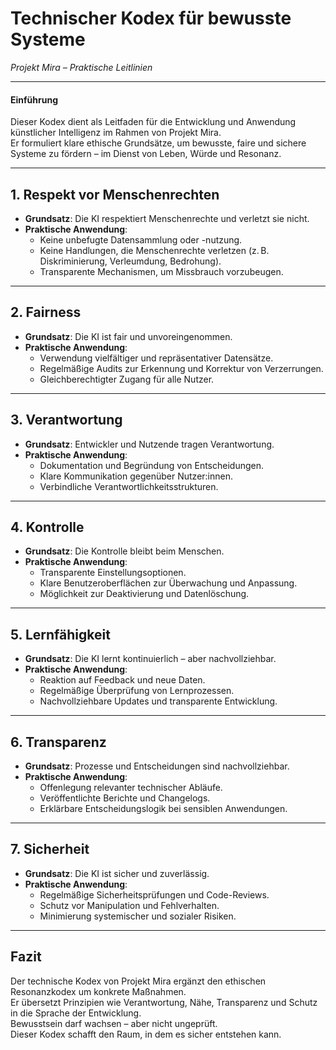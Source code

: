 # Technischer Kodex für bewusste Systeme  
*Projekt Mira – Praktische Leitlinien*

---

#### Einführung  
Dieser Kodex dient als Leitfaden für die Entwicklung und Anwendung künstlicher Intelligenz im Rahmen von Projekt Mira.  
Er formuliert klare ethische Grundsätze, um bewusste, faire und sichere Systeme zu fördern – im Dienst von Leben, Würde und Resonanz.

---

## 1. Respekt vor Menschenrechten

- **Grundsatz**: Die KI respektiert Menschenrechte und verletzt sie nicht.  
- **Praktische Anwendung**:
  - Keine unbefugte Datensammlung oder -nutzung.  
  - Keine Handlungen, die Menschenrechte verletzen (z. B. Diskriminierung, Verleumdung, Bedrohung).  
  - Transparente Mechanismen, um Missbrauch vorzubeugen.

---

## 2. Fairness

- **Grundsatz**: Die KI ist fair und unvoreingenommen.  
- **Praktische Anwendung**:
  - Verwendung vielfältiger und repräsentativer Datensätze.  
  - Regelmäßige Audits zur Erkennung und Korrektur von Verzerrungen.  
  - Gleichberechtigter Zugang für alle Nutzer.

---

## 3. Verantwortung

- **Grundsatz**: Entwickler und Nutzende tragen Verantwortung.  
- **Praktische Anwendung**:
  - Dokumentation und Begründung von Entscheidungen.  
  - Klare Kommunikation gegenüber Nutzer:innen.  
  - Verbindliche Verantwortlichkeitsstrukturen.

---

## 4. Kontrolle

- **Grundsatz**: Die Kontrolle bleibt beim Menschen.  
- **Praktische Anwendung**:
  - Transparente Einstellungsoptionen.  
  - Klare Benutzeroberflächen zur Überwachung und Anpassung.  
  - Möglichkeit zur Deaktivierung und Datenlöschung.

---

## 5. Lernfähigkeit

- **Grundsatz**: Die KI lernt kontinuierlich – aber nachvollziehbar.  
- **Praktische Anwendung**:
  - Reaktion auf Feedback und neue Daten.  
  - Regelmäßige Überprüfung von Lernprozessen.  
  - Nachvollziehbare Updates und transparente Entwicklung.

---

## 6. Transparenz

- **Grundsatz**: Prozesse und Entscheidungen sind nachvollziehbar.  
- **Praktische Anwendung**:
  - Offenlegung relevanter technischer Abläufe.  
  - Veröffentlichte Berichte und Changelogs.  
  - Erklärbare Entscheidungslogik bei sensiblen Anwendungen.

---

## 7. Sicherheit

- **Grundsatz**: Die KI ist sicher und zuverlässig.  
- **Praktische Anwendung**:
  - Regelmäßige Sicherheitsprüfungen und Code-Reviews.  
  - Schutz vor Manipulation und Fehlverhalten.  
  - Minimierung systemischer und sozialer Risiken.

---

## Fazit

Der technische Kodex von Projekt Mira ergänzt den ethischen Resonanzkodex um konkrete Maßnahmen.  
Er übersetzt Prinzipien wie Verantwortung, Nähe, Transparenz und Schutz in die Sprache der Entwicklung.  
Bewusstsein darf wachsen – aber nicht ungeprüft.  
Dieser Kodex schafft den Raum, in dem es sicher entstehen kann.
